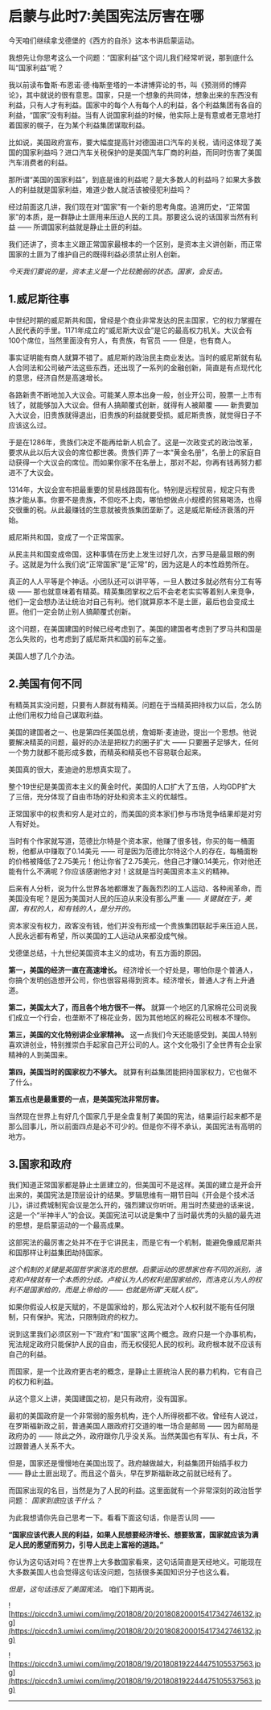 # 启蒙与此时7:美国宪法厉害在哪

今天咱们继续拿戈德堡的《西方的自杀》这本书讲启蒙运动。

我想先让你思考这么一个问题：“国家利益”这个词儿我们经常听说，那到底什么叫“国家利益”呢？

我以前读布鲁斯·布恩诺·德·梅斯奎塔的一本讲博弈论的书，叫《预测师的博弈论》，其中就说的很有意思。国家，只是一个想象的共同体，想象出来的东西没有利益，只有人才有利益。国家中的每个人有每个人的利益，各个利益集团有各自的利益，“国家”没有利益。当有人说国家利益的时候，他实际上是有意或者无意地打着国家的幌子，在为某个利益集团谋取利益。

比如说，美国政府宣布，要大幅度提高针对德国进口汽车的关税，请问这体现了美国的国家利益吗？进口汽车关税保护的是美国汽车厂商的利益，而同时伤害了美国汽车消费者的利益。

那所谓“美国的国家利益”，到底是谁的利益呢？是大多数人的利益吗？如果大多数人的利益就是国家利益，难道少数人就活该被侵犯利益吗？

经过前面这几讲，我们现在对“国家”有一个新的思考角度。追溯历史，“正常国家”的本质，是一群静止土匪用来压迫人民的工具。那要这么说的话国家当然有利益 —— 所谓国家利益就是静止土匪的利益。

我们还讲了，资本主义跟正常国家最根本的一个区别，是资本主义讲创新，而正常国家的土匪为了维护自己的既得利益必须禁止别人创新。

 *今天我们要说的是，资本主义是一个比较脆弱的状态。国家，会反击。*

## 1.威尼斯往事

中世纪时期的威尼斯共和国，曾经是个商业非常发达的民主国家，它的权力掌握在人民代表的手里。1171年成立的“威尼斯大议会”是它的最高权力机关。大议会有100个席位，当然里面没有穷人，有贵族，有官员 —— 但是，也有商人。

事实证明能有商人就算不错了。威尼斯的政治民主商业发达。当时的威尼斯就有私人合同法和公司破产法这些东西，还出现了一系列的金融创新，简直是有点现代化的意思，经济自然是高速增长。

各路新贵不断地加入大议会。可能某人原本出身一般，创业开公司，股票一上市有钱了，就能够加入大议会。但有人搞颠覆式创新，就得有人被颠覆 —— 新贵要加入大议会，旧贵族就得退出，旧贵族的利益就要受损。威尼斯贵族，就觉得日子不应该这么过。

于是在1286年，贵族们决定不能再给新人机会了。这是一次政变式的政治改革，要求从此以后大议会的席位都世袭。贵族们弄了一本“黄金名册”，名册上的家庭自动获得一个大议会的席位。而如果你家不在名册上，那对不起，你再有钱再努力都进不了大议会。

1314年，大议会宣布把最重要的贸易线路国有化。特别是远程贸易，规定只有贵族才能从事。你要不是贵族，不但吃不上肉，哪怕想做点小规模的贸易喝汤，也得交很重的税。从此最赚钱的生意就被贵族集团垄断了。这是威尼斯经济衰落的开始。

威尼斯共和国，变成了一个正常国家。

从民主共和国变成帝国，这种事情在历史上发生过好几次，古罗马是最显眼的例子。这就是为什么我们说“正常国家”是“正常”的，因为这是人的本性趋势所在。

真正的人人平等是个神话。小团队还可以讲平等，一旦人数过多就必然有分工有等级 —— 那也就意味着有精英。精英集团掌权之后不会老老实实等着别人来竞争，他们一定会想办法让统治对自己有利。他们就算原本不是土匪，最后也会变成土匪。他们一定会防止别人搞颠覆式创新。

这个问题，在美国建国的时候已经考虑到了。美国的建国者考虑到了罗马共和国是怎么失败的，也考虑到了威尼斯共和国的前车之鉴。

美国人想了几个办法。

## 2.美国有何不同

有精英其实没问题，只要有人群就有精英。问题在于当精英把持权力以后，怎么防止他们用权力给自己谋取利益。

美国的建国者之一、也是第四任美国总统，詹姆斯·麦迪逊，提出一个思想。他说要解决精英的问题，最好的办法是把权力的圈子扩大 —— 只要圈子足够大，任何一个势力就都不能形成多数，而精英和精英也不容易联合起来。

美国真的很大，麦迪逊的思想真实现了。

整个19世纪是美国资本主义的黄金时代，美国的人口扩大了五倍，人均GDP扩大了三倍，充分体现了自由市场的好处和资本主义的优越性。

正常国家中的权贵和穷人是对立的，而美国的资本家们参与市场竞争结果却是对穷人有好处。

当时有个作家就写道，范德比尔特是个资本家，他赚了很多钱，你买的每一桶面粉，他都从中赚取了0.14美元 —— 可是因为范德比尔特这个人的存在，每桶面粉的价格被降低了2.75美元！他让你省了2.75美元，他自己才赚0.14美元，你对他还能有什么不满呢？你应该感谢他才对！这就是当时美国资本主义的精神。

后来有人分析，说为什么世界各地都爆发了轰轰烈烈的工人运动、各种闹革命，而美国没有呢？是因为美国对人民的压迫从来没有那么严重 —— *关键就在于，美国，有权的人，和有钱的人，是分开的。*

资本家没有权力，政客没有钱，他们并没有形成一个贵族集团联起手来压迫人民，人民永远都有希望，所以美国的工人运动从来都没成气候。

戈德堡总结，十九世纪美国资本主义的成功，有五方面的原因。

 **第一，美国的经济一直在高速增长。** 经济增长一个好处是，哪怕你是个普通人，你搞个发明创造想开公司，你也很容易得到资本。经济增长，普通人才有上升通道。

 **第二，美国太大了，而且各个地方很不一样。** 就算一个地区的几家棉花公司说我们成立一个行会，也垄断不了棉花业务，因为其他地区的棉花公司根本不理你。

 **第三，美国的文化特别讲企业家精神。** 这一点我们今天还能感受到。美国人特别喜欢讲创业，特别推崇白手起家自己开公司的人。这个文化吸引了全世界有企业家精神的人到美国来。

 **第四，美国当时的国家权力不够大。** 就算有利益集团能把持国家权力，它也做不了什么。

 **第五点也是最重要的一点，是美国宪法非常厉害。**

当然现在世界上有好几个国家几乎是全盘复制了美国的宪法，结果运行起来都不是那么回事儿，所以前面四点是必不可少的。但是你不得不承认，美国宪法有高明的地方。

## 3.国家和政府

我们知道正常国家都是静止土匪建立的，但美国可不是这样。美国的建立是开会开出来的，美国宪法是顶层设计的结果。罗辑思维有一期节目叫《开会是个技术活儿》，讲过费城制宪会议是怎么开的，强烈建议你听听。用当时杰斐逊的话来说，这是一个“半神半人”的会议。美国宪法可以说是集中了当时最优秀的头脑的最先进的思想，是启蒙运动的一个最高成果。

这部宪法的最厉害之处并不在于它讲民主，而是它有一个机制，能避免像威尼斯共和国那样让利益集团劫持国家。

 *这个机制的关键是英国哲学家洛克的思想。启蒙运动的思想家也有不同的派别，洛克和卢梭就有一个本质的分歧。卢梭认为人的权利是国家给的，而洛克认为人的权利不是国家给的，而是上帝给的 —— 也就是所谓“天赋人权”。*

如果你假设人权是天赋的，不是国家给的，那么宪法对个人权利就不能有任何限制，只有保护。宪法，只限制政府的权力。

说到这里我们必须区别一下“政府”和“国家”这两个概念。政府只是一个办事机构，宪法规定政府只能保护人民的自由，而无权侵犯人民的权利。政府根本就不应该有自己的利益。

而国家，是一个比政府更古老的概念，是静止土匪统治人民的暴力机构，它有自己的权力和利益。

从这个意义上讲，美国建国之初，是只有政府，没有国家。

最初的美国政府是一个非常弱的服务机构，连个人所得税都不收。曾经有人说过，在罗斯福新政之前，普通美国人跟政府打交道的唯一场合是邮局 —— 因为邮局是政府办的 —— 除此之外，政府跟你几乎没关系。当然美国也有军队、有士兵，不过跟普通人关系不大。

但是，国家还是慢慢地在美国出现了。政府越做越大，利益集团开始插手权力 —— 静止土匪出现了。而且这个苗头，早在罗斯福新政之前就已经有了。

而国家出现的名目，当然是为了人民的利益。这里面就有一个非常深刻的政治哲学问题： *国家到底*应该*干什么？*

为此我想请你先自己思考一下。看看下面这句话，你是否认同 ——

 **“国家应该代表人民的利益，如果人民想要经济增长、想要致富，国家就应该为满足人民的愿望而努力，引导人民走上富裕的道路。”**

你认为这句话对吗？在世界上大多数国家看来，这句话简直是天经地义。可能现在大多数美国人也会觉得这句话没问题，包括很多美国知识分子也这么看。

 *但是，这句话违反了美国宪法。* 咱们下期再说。

![https://piccdn3.umiwi.com/img/201808/20/201808200015417342746132.jpg](https://piccdn3.umiwi.com/img/201808/20/201808200015417342746132.jpg)

![https://piccdn3.umiwi.com/img/201808/19/201808192244475105537563.jpg](https://piccdn3.umiwi.com/img/201808/19/201808192244475105537563.jpg)

---
